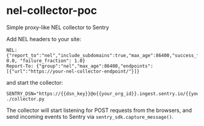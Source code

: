 # nel-collector-poc
Simple proxy-like NEL collector to Sentry

Add NEL headers to your site:

```
NEL: {"report_to":"nel","include_subdomains":true,"max_age":86400,"success_fraction": 0.0, "failure_fraction": 1.0}
Report-To: {"group":"nel","max_age":86400,"endpoints":[{"url":"https://your-nel-collector-endpoint/"}]}
```

and start the collector:

```
SENTRY_DSN="https://{{dsn_key}}@o{{your_org_id}}.ingest.sentry.io/{{your_project_id}}" ./collector.py
```

The collector will start listening for POST requests from the browsers, and send incoming events to Sentry
via `sentry_sdk.capture_message()`.
